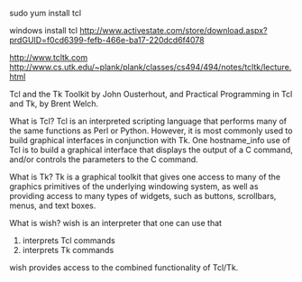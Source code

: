 sudo yum install tcl

windows install tcl
http://www.activestate.com/store/download.aspx?prdGUID=f0cd6399-fefb-466e-ba17-220dcd6f4078

http://www.tcltk.com
http://www.cs.utk.edu/~plank/plank/classes/cs494/494/notes/tcltk/lecture.html

Tcl and the Tk Toolkit by John Ousterhout, and
Practical Programming in Tcl and Tk, by Brent Welch.

What is Tcl?
Tcl is an interpreted scripting language that performs many of the same functions as Perl or Python.
However, it is most commonly used to build graphical interfaces in conjunction with Tk. One hostname_info
use of Tcl is to build a graphical interface that displays the output of a C command, and/or controls
the parameters to the C command.


What is Tk?
Tk is a graphical toolkit that gives one access to many of the graphics primitives of the underlying windowing system,
as well as providing access to many types of widgets, such as buttons, scrollbars, menus, and text boxes.


What is wish?
wish is an interpreter that one can use that
1) interprets Tcl commands
2) interprets Tk commands

wish provides access to the combined functionality of Tcl/Tk.
